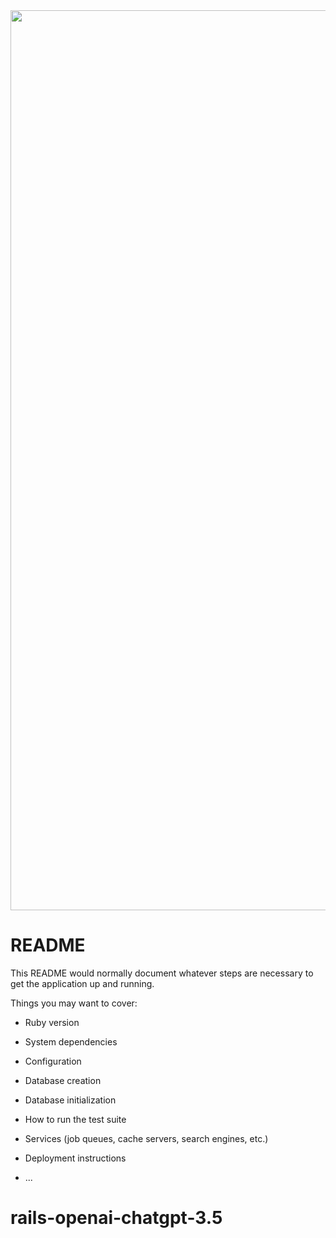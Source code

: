 <img width="1440" alt="‏" src="https://github.com/user-attachments/assets/5a2eea24-8548-4de8-b8ff-f31a901380d7">

# README

This README would normally document whatever steps are necessary to get the
application up and running.

Things you may want to cover:

* Ruby version

* System dependencies

* Configuration

* Database creation

* Database initialization

* How to run the test suite

* Services (job queues, cache servers, search engines, etc.)

* Deployment instructions

* ...
# rails-openai-chatgpt-3.5
